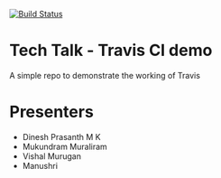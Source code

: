 [![Build Status](https://travis-ci.org/SilleBille/CSC519-TechTalkDemo.svg?branch=master)](https://travis-ci.org/SilleBille/CSC519-TechTalkDemo)

# Tech Talk - Travis CI demo

A simple repo to demonstrate the working of Travis

# Presenters
- Dinesh Prasanth M K
- Mukundram Muraliram
- Vishal Murugan
- Manushri